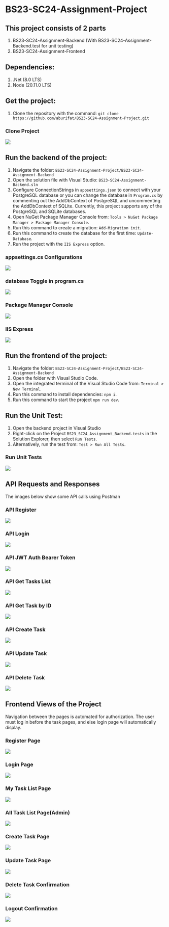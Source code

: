 # BS23-SC24-Assignment-Project
## This project consists of 2 parts
1. BS23-SC24-Assignment-Backend (With BS23-SC24-Assignment-Backend.test for unit testing)
2. BS23-SC24-Assignment-Frontend

## Dependencies:
1. .Net (8.0 LTS)
2. Node (20.11.0 LTS)

## Get the project:
1. Clone the repository with the command: `git clone https://github.com/aburifat/BS23-SC24-Assignment-Project.git`

### Clone Project
![](/Screenshots/clone-project.jpg)

## Run the backend of the project:
1. Navigate the folder: `BS23-SC24-Assignment-Project/BS23-SC24-Assignment-Backend`
2. Open the solution file with Visual Studio: `BS23-SC24-Assignment-Backend.sln`
3. Configure ConnectionStrings in `appsettings.json` to connect with your PostgreSQL database or you can change the database in `Program.cs` by commenting out the AddDbContext of PostgreSQL and uncommenting the AddDbContext of SQLite. Currently, this project supports any of the PostgreSQL and SQLite databases.
4. Open NuGet Package Manager Console from: `Tools > NuGet Package Manager > Package Manager Console`.
5. Run this command to create a migration: `Add-Migration init`.
6. Run this command to create the database for the first time: `Update-Database`.
7. Run the project with the `IIS Express` option.

### appsettings.cs Configurations
![](/Screenshots/appsettings-config.jpg)

### database Toggle in program.cs
![](/Screenshots/toggle-database-in-program-cs.jpg)

### Package Manager Console
![](/Screenshots/package-manager-console.jpg)

### IIS Express
![](/Screenshots/select-iis-express.jpg)

## Run the frontend of the project:
1. Navigate the folder: `BS23-SC24-Assignment-Project/BS23-SC24-Assignment-Backend`
2. Open the folder with Visual Studio Code.
3. Open the integrated terminal of the Visual Studio Code from: `Terminal > New Terminal`.
4. Run this command to install dependencies: `npm i`.
5. Run this command to start the project `npm run dev`.

## Run the Unit Test:
1. Open the backend project in Visual Studio
2. Right-click on the Project `BS23_SC24_Assignment_Backend.tests` in the Solution Explorer, then select `Run Tests`.
3. Alternatively, run the test from: `Test > Run All Tests`.

### Run Unit Tests
![](/Screenshots/run-unit-test.jpg)

## API Requests and Responses
The images below show some API calls using Postman

### API Register
![](/Screenshots/api-register.jpg)

### API Login
![](/Screenshots/api-login.jpg)

### API JWT Auth Bearer Token
![](/Screenshots/jwt-token-in-header.jpg)

### API Get Tasks List
![](/Screenshots/api-get-task-list.jpg)

### API Get Task by ID
![](/Screenshots/api-get-task-by-id.jpg)

### API Create Task
![](/Screenshots/api-create-task.jpg)

### API Update Task
![](/Screenshots/api-update-task.jpg)

### API Delete Task
![](/Screenshots/api-delete-task.jpg)

## Frontend Views of the Project
Navigation between the pages is automated for authorization. The user must log in before the task pages, and else login page will automatically display.

### Register Page
![](/Screenshots/frontend-register.jpg)

### Login Page
![](/Screenshots/frontend-login.jpg)

### My Task List Page
![](/Screenshots/frontend-my-task-list.jpg)

### All Task List Page(Admin)
![](/Screenshots/frontend-admin-all-task-list.jpg)

### Create Task Page
![](/Screenshots/frontend-create-task.jpg)

### Update Task Page
![](/Screenshots/frontend-update-task.jpg)

### Delete Task Confirmation
![](/Screenshots/frontend-delete-task.jpg)

### Logout Confirmation
![](/Screenshots/frontend-logout.jpg)
